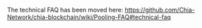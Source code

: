 
The technical FAQ has been moved here:
https://github.com/Chia-Network/chia-blockchain/wiki/Pooling-FAQ#technical-faq
